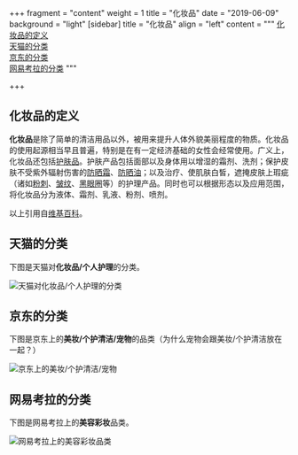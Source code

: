+++
fragment = "content"
weight = 1
title = "化妆品"
date = "2019-06-09"
background = "light"
[sidebar]
	title = "化妆品"
	align = "left"
	content = """
[化妆品的定义](#化妆品的定义)  
[天猫的分类](#天猫的分类)  
[京东的分类](#京东的分类)  
[网易考拉的分类](#网易考拉的分类)
"""

+++

## 化妆品的定义

**化妆品**是除了简单的清洁用品以外，被用来提升人体外貌美丽程度的物质。化妆品的使用起源相当早且普遍，特别是在有一定经济基础的女性会经常使用。广义上，化妆品还包括[护肤品](https://zh.wikipedia.org/w/index.php?title=护肤品&action=edit&redlink=1)。护肤产品包括面部以及身体用以增湿的霜剂、洗剂；保护皮肤不受紫外辐射伤害的[防晒霜](https://zh.wikipedia.org/wiki/防晒霜)、[防晒油](https://zh.wikipedia.org/wiki/防曬油)；以及治疗、使肌肤白皙，遮掩皮肤上瑕疵（诸如[粉刺](https://zh.wikipedia.org/wiki/粉刺)、[皱纹](https://zh.wikipedia.org/wiki/皱纹)、[黑眼圈](https://zh.wikipedia.org/wiki/黑眼圈)等）的护理产品。同时也可以根据形态以及应用范围，将化妆品分为液体、霜剂、乳液、粉剂、喷剂。 

以上引用自[维基百科](https://zh.wikipedia.org/wiki/化妝品)。

## 天猫的分类

下图是天猫对**化妆品/个人护理**的分类。

![天猫对化妆品/个人护理的分类](http://ww1.sinaimg.cn/large/006tNc79ly1g3v1tmznryj30xy0pk40g.jpg)

## 京东的分类

下图是京东上的**美妆/个护清洁/宠物**的品类（为什么宠物会跟美妆/个护清洁放在一起？）

![京东上的美妆/个护清洁/宠物](http://ww4.sinaimg.cn/large/006tNc79ly1g3v1x2slmuj31880pmjtl.jpg)

## 网易考拉的分类

下图是网易考拉上的**美容彩妆**品类。

![网易考拉上的美容彩妆品类](http://ww4.sinaimg.cn/large/006tNc79ly1g3v21dt0cdj30yq0p675i.jpg)